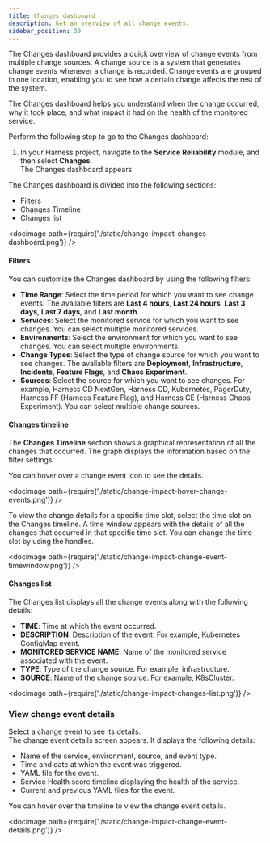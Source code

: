 ```yaml
---
title: Changes dashboard
description: Get an overview of all change events.
sidebar_position: 30
---
```


The Changes dashboard provides a quick overview of change events from multiple change sources. A change source is a system that generates change events whenever a change is recorded. Change events are grouped in one location, enabling you to see how a certain change affects the rest of the system.

The Changes dashboard helps you understand when the change occurred, why it took place, and what impact it had on the health of the monitored service.

Perform the following step to go to the Changes dashboard:

1. In your Harness project, navigate to the **Service Reliability** module, and then select **Changes**.  
   The Changes dashboard appears.

The Changes dashboard is divided into the following sections:

- Filters
- Changes Timeline
- Changes list

<docimage path={require('./static/change-impact-changes-dashboard.png')} />

#### Filters

You can customize the Changes dashboard by using the following filters:

- **Time Range**: Select the time period for which you want to see change events. The available filters are **Last 4 hours**, **Last 24 hours**, **Last 3 days**, **Last 7 days**, and **Last month**.
- **Services**: Select the monitored service for which you want to see changes. You can select multiple monitored services.
- **Environments**: Select the environment for which you want to see changes. You can select multiple environments.
- **Change Types**: Select the type of change source for which you want to see changes. The available filters are **Deployment**, **Infrastructure**, **Incidents**, **Feature Flags**, and **Chaos Experiment**.
- **Sources**: Select the source for which you want to see changes. For example, Harness CD NextGen, Harness CD, Kubernetes, PagerDuty, Harness FF (Harness Feature Flag), and Harness CE (Harness Chaos Experiment). You can select multiple change sources.


#### Changes timeline

The **Changes Timeline** section shows a graphical representation of all the changes that occurred. The graph displays the information based on the filter settings.   

You can hover over a change event icon to see the details.

<docimage path={require('./static/change-impact-hover-change-events.png')} />

To view the change details for a specific time slot, select the time slot on the Changes timeline. A time window appears with the details of all the changes that occurred in that specific time slot. You can change the time slot by using the handles.

<docimage path={require('./static/change-impact-change-event-timewindow.png')} />


#### Changes list

The Changes list displays all the change events along with the following details:

- **TIME**: Time at which the event occurred.
- **DESCRIPTION**: Description of the event. For example, Kubernetes ConfigMap event.
- **MONITORED SERVICE NAME**: Name of the monitored service associated with the event.
- **TYPE**: Type of the change source. For example, infrastructure.
- **SOURCE**: Name of the change source. For example, K8sCluster.

<docimage path={require('./static/change-impact-changes-list.png')} />


### View change event details

Select a change event to see its details.  
The change event details screen appears. It displays the following details:

- Name of the service, environment, source, and event type.
- Time and date at which the event was triggered.
- YAML file for the event.
- Service Health score timeline displaying the health of the service.
- Current and previous YAML files for the event.

You can hover over the timeline to view the change event details.

<docimage path={require('./static/change-impact-change-event-details.png')} />
